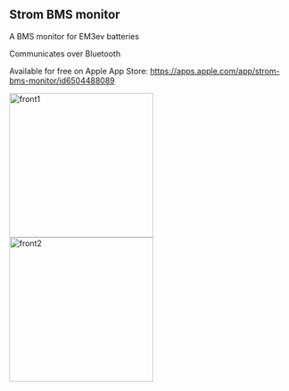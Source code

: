 ## Strom BMS monitor

A BMS monitor for EM3ev batteries

Communicates over Bluetooth

Available for free on Apple App Store:
https://apps.apple.com/app/strom-bms-monitor/id6504488089

<img width="258" alt="front1" src="https://github.com/user-attachments/assets/edbcd4f9-712b-4537-8d8b-48e75792ed6b">
<img width="258" alt="front2" src="https://github.com/user-attachments/assets/10a083a6-4e4c-469c-b69f-9b300fdd407c">
